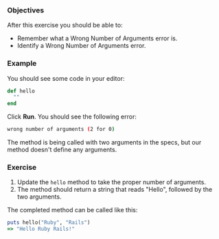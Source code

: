 <!-- { ids:[63], language:'Ruby', type:'workshop', order: 2, name:'Wrong Number of Arguments Error', description:'Debug your code when a method is called with unexpected arguments.' }-->

### Objectives

After this exercise you should be able to:

- Remember what a Wrong Number of Arguments error is.
- Identify a Wrong Number of Arguments error.

### Example

You should see some code in your editor:

```ruby
def hello
  ""
end
```

Click **Run**. You should see the following error:

```bash
wrong number of arguments (2 for 0)
```

The method is being called with two arguments in the specs, but our method doesn't define any arguments.

### Exercise

1. Update the `hello` method to take the proper number of arguments.
2. The method should return a string that reads "Hello", followed by the two arguments.

The completed method can be called like this:

```ruby
puts hello("Ruby", "Rails")
=> "Hello Ruby Rails!"
```
